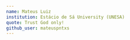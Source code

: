 ```yaml
---
name: Mateus Luiz
institution: Estácio de Sá University (UNESA)
quote: Trust God only!
github_user: mateuspntxs
---
```

